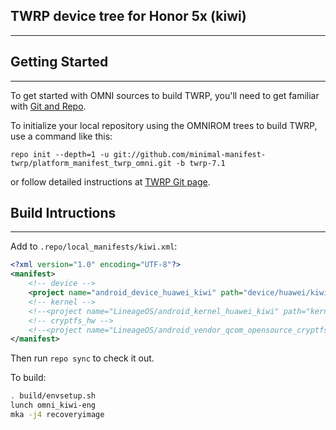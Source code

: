 ## TWRP device tree for Honor 5x (kiwi) ##
---------------

## Getting Started ##
---------------

To get started with OMNI sources to build TWRP, you'll need to get
familiar with [Git and Repo](https://source.android.com/source/using-repo.html).

To initialize your local repository using the OMNIROM trees to build TWRP, use a command like this:

`repo init --depth=1 -u git://github.com/minimal-manifest-twrp/platform_manifest_twrp_omni.git -b twrp-7.1`

or follow detailed instructions at [TWRP Git page](https://github.com/minimal-manifest-twrp/platform_manifest_twrp_omni/tree/twrp-7.1).

## Build Intructions ##
---------------

Add to `.repo/local_manifests/kiwi.xml`:

```xml
<?xml version="1.0" encoding="UTF-8"?>
<manifest>
    <!-- device -->
    <project name="android_device_huawei_kiwi" path="device/huawei/kiwi" remote="TeamWin" revision="android-7.1" />
    <!-- kernel -->
    <!--<project name="LineageOS/android_kernel_huawei_kiwi" path="kernel/huawei/kiwi" remote="github" revision="cm-14.1" />-->
    <!-- cryptfs_hw -->
    <!--<project name="LineageOS/android_vendor_qcom_opensource_cryptfs_hw" path="vendor/qcom/opensource/cryptfs_hw" remote="github" revision="cm-14.1" />-->
</manifest>
```

Then run `repo sync` to check it out.

To build:

```sh
. build/envsetup.sh
lunch omni_kiwi-eng
mka -j4 recoveryimage
```
